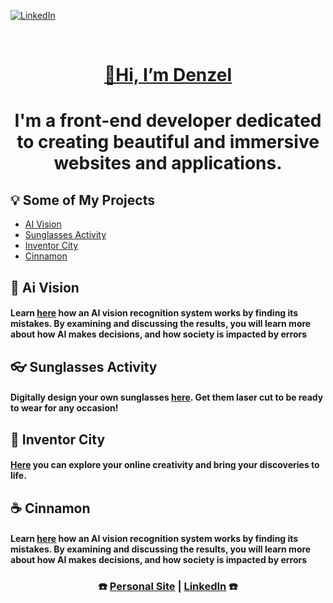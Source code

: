 [![LinkedIn][linkedin-shield]][linkedin-url]

<!-- PROJECT LOGO -->
<br />
<span align="center">
  <h1>
    <a href="https://denedwards.github.io/">
     👋Hi, I’m Denzel
    </a>
  <h1>

  <h1 align="center">
    I'm  a front-end developer dedicated to creating beautiful and immersive websites and applications.
  </h1>
</span>



<!-- TABLE OF CONTENTS -->
## 💡 Some of My Projects 

* [AI Vision](#ai-vision)
* [Sunglasses Activity](#sunglasses-activity)
* [Inventor City](#inventor-city)
* [Cinnamon](#cinnamon)



<!-- AI Vision -->
## 👀 Ai Vision

<h4>
  Learn <a href="https://inventor.city/ai/vision"> here</a> how an AI vision recognition system works by finding its mistakes. By examining and discussing the results, 
  you will learn more about how AI makes decisions, and how society is impacted by errors
</h4>

<!-- Sunglasses Activity -->
## 👓 Sunglasses Activity

<h4>
   Digitally design your own sunglasses <a href="https://inventor.city/activity/sunglassesmd"> here</a>. Get them laser cut to be ready to wear for any occasion! 
</h4>

<!-- Inventor City -->
## 🌇 Inventor City

<h4>
  <a href="https://inventor.city/activity">Here</a> you can explore your online creativity and bring your discoveries to life.
</h4>

<!-- Cinnamon -->
## ☕ Cinnamon

<h4>
  Learn <a href="https://inventor.city/ai/vision"> here</a> how an AI vision recognition system works by finding its mistakes. By examining and discussing the results, 
  you will learn more about how AI makes decisions, and how society is impacted by errors
</h4>
<!-- CONTACT -->
<h3 align="center">
  ☎️ <a href="https://denedwards.github.io/">Personal Site</a> | <a href="https://www.linkedin.com/in/denzel-edwards-093927170">LinkedIn</a> ☎️
<h3>


<!-- MARKDOWN LINKS & IMAGES -->
[linkedin-shield]: https://img.shields.io/badge/-LinkedIn-black.svg?style=flat-square&logo=linkedin&colorB=555
[linkedin-url]: https://www.linkedin.com/in/denzel-edwards-093927170/

